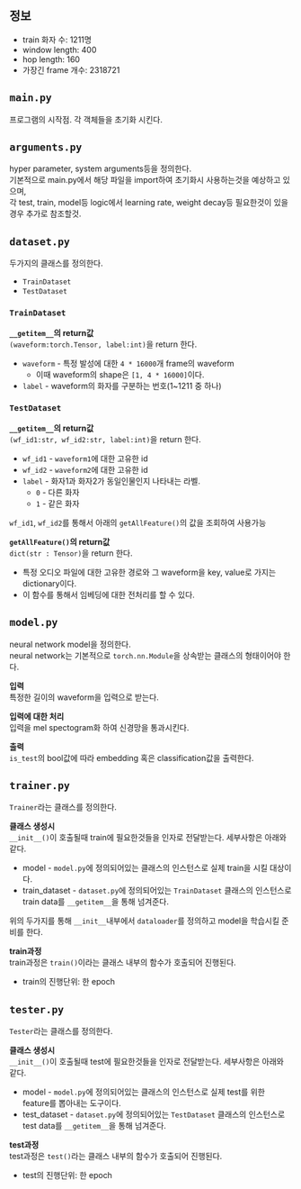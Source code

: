 ## 정보
- train 화자 수: 1211명
- window length: 400
- hop length: 160
- 가장긴 frame 개수: 2318721

## `main.py`  
프로그램의 시작점. 각 객체들을 초기화 시킨다.
  
## `arguments.py`  
hyper parameter, system arguments등을 정의한다.  
기본적으로 main.py에서 해당 파일을 import하여 초기화시 사용하는것을 예상하고 있으며,   
각 test, train, model등 logic에서 learning rate, weight decay등 필요한것이 있을경우 추가로 참조할것.

## `dataset.py`  
두가지의 클래스를 정의한다.  
- `TrainDataset`
- `TestDataset`
  
### `TrainDataset`  

__`__getitem__`의 return값__  
`(waveform:torch.Tensor, label:int)`을 return 한다.  
  
- `waveform` - 특정 발성에 대한 `4 * 16000`개 frame의 waveform
    - 이때 waveform의 shape은 `[1, 4 * 16000]`이다.  
- `label` - waveform의 화자를 구분하는 번호(1~1211 중 하나)  

### `TestDataset`  

__`__getitem__`의 return값__  
`(wf_id1:str, wf_id2:str, label:int)`을 return 한다.  

- `wf_id1` - `waveform1`에 대한 고유한 id  
- `wf_id2` - `waveform2`에 대한 고유한 id  
- `label` - 화자1과 화자2가 동일인물인지 나타내는 라벨.
    - `0` - 다른 화자
    - `1` - 같은 화자
  

`wf_id1`, `wf_id2`를 통해서 아래의 `getAllFeature()`의 값을 조회하여 사용가능

__`getAllFeature()`의 return값__  
`dict(str : Tensor)`을 return 한다.  
- 특정 오디오 파일에 대한 고유한 경로와 그 waveform을 key, value로 가지는 dictionary이다.  
- 이 함수를 통해서 임베딩에 대한 전처리를 할 수 있다.  
  
## `model.py`
neural network model을 정의한다.  
neural network는 기본적으로 `torch.nn.Module`을 상속받는 클래스의 형태이어야 한다.  
  
__입력__  
특정한 길이의 waveform을 입력으로 받는다.  
  
__입력에 대한 처리__  
입력을 mel spectogram화 하여 신경망을 통과시킨다. 

__출력__  
`is_test`의 bool값에 따라 embedding 혹은 classification값을 출력한다. 

## `trainer.py`
`Trainer`라는 클래스를 정의한다.

__클래스 생성시__  
`__init__()`이 호출될때 train에 필요한것들을 인자로 전달받는다. 세부사항은 아래와 같다.  

- model - `model.py`에 정의되어있는 클래스의 인스턴스로 실제 train을 시킬 대상이다.  
- train_dataset - `dataset.py`에 정의되어있는 `TrainDataset` 클래스의 인스턴스로 train data를 `__getitem__`을 통해 넘겨준다.

위의 두가지를 통해 `__init__`내부에서 `dataloader`를 정의하고 model을 학습시킬 준비를 한다.  
  
__train과정__  
train과정은 `train()`이라는 클래스 내부의 함수가 호출되어 진행된다.  
  
- train의 진행단위: 한 epoch  


## `tester.py`
`Tester`라는 클래스를 정의한다. 

__클래스 생성시__  
`__init__()`이 호출될때 test에 필요한것들을 인자로 전달받는다. 세부사항은 아래와 같다.  
  
- model - `model.py`에 정의되어있는 클래스의 인스턴스로 실제 test를 위한 feature를 뽑아내는 도구이다.  
- test_dataset - `dataset.py`에 정의되어있는 `TestDataset` 클래스의 인스턴스로 test data를 `__getitem__`을 통해 넘겨준다.  
  
__test과정__  
test과정은 `test()`라는 클래스 내부의 함수가 호출되어 진행된다.  
  
- test의 진행단위: 한 epoch